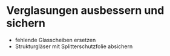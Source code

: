 # Verglasungen ausbessern und sichern

- fehlende Glasscheiben ersetzen
- Strukturgläser mit Splitterschutzfolie absichern
